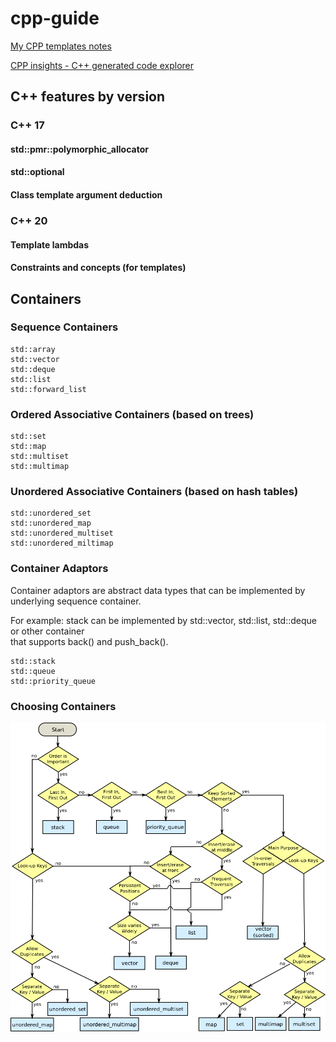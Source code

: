 # cpp-guide

[My CPP templates notes](https://github.com/konstantin89/cpp-templates)  

[CPP insights - C++ generated code explorer](https://cppinsights.io/)  

## C++ features by version

### C++ 17
#### std::pmr::polymorphic_allocator
#### std::optional
#### Class template argument deduction

### C++ 20
#### Template lambdas
#### Constraints and concepts (for templates)

## Containers

### Sequence Containers
```
std::array
std::vector
std::deque
std::list
std::forward_list
```

### Ordered Associative Containers (based on trees)
```
std::set
std::map
std::multiset
std::multimap
```

### Unordered Associative Containers (based on hash tables)
```
std::unordered_set
std::unordered_map
std::unordered_multiset
std::unordered_miltimap
```

### Container Adaptors
Container adaptors are abstract data types that can be implemented by underlying
sequence container.  

For example: stack can be implemented by std::vector, std::list, std::deque or other container  
that supports back() and push_back().

```
std::stack
std::queue
std::priority_queue
```


### Choosing Containers
![](./cpp_containers.png)